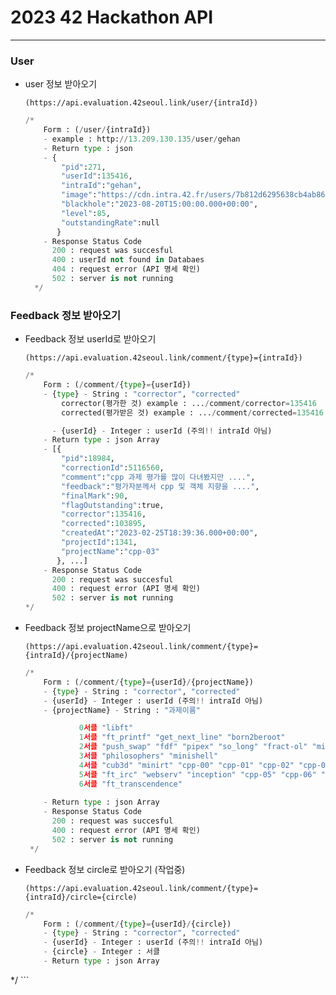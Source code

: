 # 2023 42 Hackathon API

---

### User

- user 정보 받아오기
    
    `(https://api.evaluation.42seoul.link/user/{intraId})`
    
    ```python
    /*
        Form : (/user/{intraId})
        - example : http://13.209.130.135/user/gehan
        - Return type : json
        - {
            "pid":271,
            "userId":135416,
            "intraId":"gehan",
            "image":"https://cdn.intra.42.fr/users/7b812d6295638cb4ab865e282a66ca82/small_gehan.jpg",
            "blackhole":"2023-08-20T15:00:00.000+00:00",
            "level":85,
            "outstandingRate":null
    	   }
        - Response Status Code
          200 : request was succesful
          400 : userId not found in Databaes
          404 : request error (API 명세 확인)
          502 : server is not running
      */
    ```
    

### Feedback 정보 받아오기

- Feedback 정보 userId로 받아오기
    
    `(https://api.evaluation.42seoul.link/comment/{type}={intraId})`
    
    ```python
    /*
        Form : (/comment/{type}={userId})
        - {type} - String : "corrector", "corrected"
            corrector(평가한 것) example : .../comment/corrector=135416
            corrected(평가받은 것) example : .../comment/corrected=135416
   
          - {userId} - Integer : userId (주의!! intraId 아님)
        - Return type : json Array
        - [{
            "pid":18984,
            "correctionId":5116560,
            "comment":"cpp 과제 평가를 많이 다녀봤지만 ....",
            "feedback":"평가자분께서 cpp 및 객체 지향을 ....",
            "finalMark":90,
            "flagOutstanding":true,
            "corrector":135416,
            "corrected":103895,
            "createdAt":"2023-02-25T18:39:36.000+00:00",
            "projectId":1341,
            "projectName":"cpp-03"
           }, ...]
        - Response Status Code
          200 : request was succesful
          400 : request error (API 명세 확인)
          502 : server is not running
    */
    ```
    
- Feedback 정보 projectName으로 받아오기
    
    `(https://api.evaluation.42seoul.link/comment/{type}={intraId}/{projectName)`
    
    ```python
    /*
        Form : (/comment/{type}={userId}/{projectName})
        - {type} - String : "corrector", "corrected"
        - {userId} - Integer : userId (주의!! intraId 아님)
        - {projectName} - String : "과제이름"

                0서클 "libft"
                1서클 "ft_printf" "get_next_line" "born2beroot"
                2서클 "push_swap" "fdf" "pipex" "so_long" "fract-ol" "minitalk"
                3서클 "philosophers" "minishell"
                4서클 "cub3d" "minirt" "cpp-00" "cpp-01" "cpp-02" "cpp-03" "cpp-04" "net_practice"
                5서클 "ft_irc" "webserv" "inception" "cpp-05" "cpp-06" "cpp-07" "cpp-08" "cpp-module-09"
                6서클 "ft_transcendence"
                
        - Return type : json Array
        - Response Status Code
          200 : request was succesful
          400 : request error (API 명세 확인)
          502 : server is not running
     */
    ```
    
- Feedback 정보 circle로 받아오기 (작업중)
    
    `(https://api.evaluation.42seoul.link/comment/{type}={intraId}/circle={circle)`
    
    ```python
    /*
        Form : (/comment/{type}={userId}/{circle})
        - {type} - String : "corrector", "corrected"
        - {userId} - Integer : userId (주의!! intraId 아님)
        - {circle} - Integer : 서클
        - Return type : json Array
 */
    ```